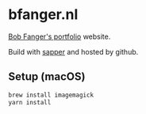 # bfanger.nl

[Bob Fanger's portfolio](https://bfanger.nl/) website.

Build with [sapper](https://sapper.svelte.dev/) and hosted by github.

## Setup (macOS)

```sh
brew install imagemagick
yarn install
```
